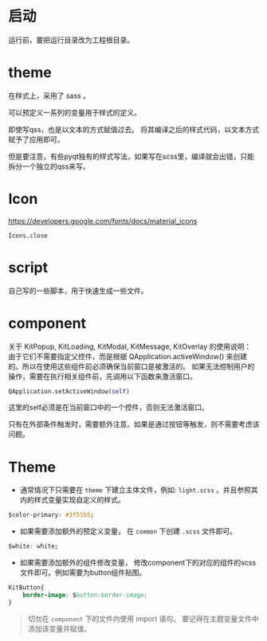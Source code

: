# 启动

运行前，要把运行目录改为工程根目录。

# theme

在样式上，采用了 sass 。

可以预定义一系列的变量用于样式的定义。

即使写qss，也是以文本的方式赋值过去。 将其编译之后的样式代码，以文本方式赋予了应用即可。

但是要注意，有些pyqt独有的样式写法，如果写在scss里，编译就会出错，只能拆分一个独立的qss来写。

# Icon

https://developers.google.com/fonts/docs/material_icons

``` python
Icons.close
```


# script

自己写的一些脚本，用于快速生成一些文件。


# component

关于 KitPopup, KitLoading, KitModal, KitMessage, KitOverlay 的使用说明：
由于它们不需要指定父控件，而是根据 QApplication.activeWindow() 来创建的。所以在使用这些组件前必须确保当前窗口是被激活的。
如果无法控制用户的操作，需要在执行相关组件前，先调用以下函数来激活窗口。

``` python 
QApplication.setActiveWindow(self)
```

这里的self必须是在当前窗口中的一个控件，否则无法激活窗口。

只有在外部条件触发时，需要额外注意。如果是通过按钮等触发，则不需要考虑该问题。


# Theme

- 通常情况下只需要在 `theme` 下建立主体文件，例如: `light.scss` 。并且参照其内的样式变量实现自定义的样式。
``` css
$color-primary: #3f51b5;
```

- 如果需要添加额外的预定义变量， 在 `common` 下创建  `.scss` 文件即可。

``` css
$white: white;
```

- 如果需要添加额外的组件修改变量， 修改component下的对应的组件的scss文件即可。例如需要为button组件贴图。

``` css
KitButton{
    border-image: $button-border-image;
}
```

> 切勿在 `component` 下的文件内使用 import 语句。
> 要记得在主题变量文件中添加该变量并赋值。
